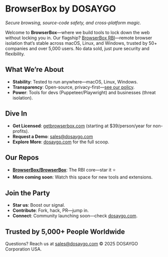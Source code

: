 # BrowserBox by DOSAYGO

*Secure browsing, source-code safety, and cross-platform magic.*

Welcome to **BrowserBox**—where we build tools to lock down the web without locking you in. Our flagship? [BrowserBox RBI](https://github.com/BrowserBox/BrowserBox)—remote browser isolation that’s stable across macOS, Linux, and Windows, trusted by 50+ companies and over 5,000 users. No data sold, just pure security and flexibility.

## What We’re About

* **Stability**: Tested to run anywhere—macOS, Linux, Windows.
* **Transparency**: Open-source, privacy-first—[see our policy](https://dosaygo.com/privacy.txt).
* **Power**: Tools for devs (Puppeteer/Playwright) and businesses (threat isolation).

## Dive In

* **Get Licensed**: [getbrowserbox.com](https://browse.cloudtabs.net/l) (starting at \$39/person/year for non-profits).
* **Request a Demo**: [sales@dosaygo.com](mailto:sales@dosaygo.com)
* **Explore More**: [dosaygo.com](https://dosaygo.com) for the full scoop.

## Our Repos

* **[BrowserBox/BrowserBox](https://github.com/BrowserBox/BrowserBox)**: The RBI core—star it ⭐
* **More coming soon**: Watch this space for new tools and extensions.

## Join the Party

* **Star us**: Boost our signal.
* **Contribute**: Fork, hack, PR—jump in.
* **Connect**: Community launching soon—check [dosaygo.com](https://dosaygo.com).

## Trusted by 5,000+ People Worldwide

Questions? Reach us at [sales@dosaygo.com](mailto:sales@dosaygo.com)
© 2025 DOSAYGO Corporation USA.

